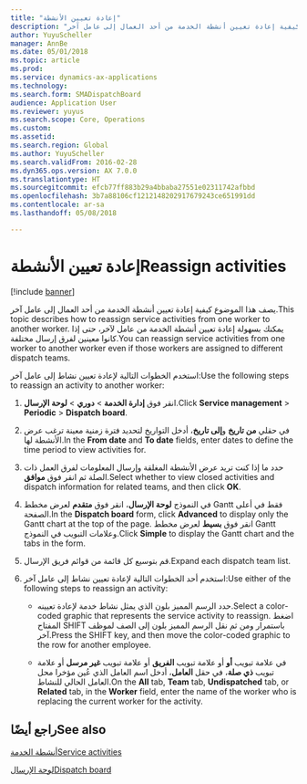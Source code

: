 ```yaml
---
title: "إعادة تعيين الأنشطة"
description: "يصف هذا الموضوع كيفية إعادة تعيين أنشطة الخدمة من أحد العمال إلى عامل آخر."
author: YuyuScheller
manager: AnnBe
ms.date: 05/01/2018
ms.topic: article
ms.prod: 
ms.service: dynamics-ax-applications
ms.technology: 
ms.search.form: SMADispatchBoard
audience: Application User
ms.reviewer: yuyus
ms.search.scope: Core, Operations
ms.custom: 
ms.assetid: 
ms.search.region: Global
ms.author: YuyuScheller
ms.search.validFrom: 2016-02-28
ms.dyn365.ops.version: AX 7.0.0
ms.translationtype: HT
ms.sourcegitcommit: efcb77ff883b29a4bbaba27551e02311742afbbd
ms.openlocfilehash: 3b7a88106cf1212148202917679243ce651991dd
ms.contentlocale: ar-sa
ms.lasthandoff: 05/08/2018

---
```



# <a name="reassign-activities"></a><span data-ttu-id="110d2-103">إعادة تعيين الأنشطة</span><span class="sxs-lookup"><span data-stu-id="110d2-103">Reassign activities</span></span> 

[!include [banner](../includes/banner.md)]


<span data-ttu-id="110d2-104">يصف هذا الموضوع كيفية إعادة تعيين أنشطة الخدمة من أحد العمال إلى عامل آخر.</span><span class="sxs-lookup"><span data-stu-id="110d2-104">This topic describes how to reassign service activities from one worker to another worker.</span></span> <span data-ttu-id="110d2-105">يمكنك بسهولة إعادة تعيين أنشطة الخدمة من عامل لآخر، حتى إذا كانوا معينين لفرق إرسال مختلفة.</span><span class="sxs-lookup"><span data-stu-id="110d2-105">You can reassign service activities from one worker to another worker even if those workers are assigned to different dispatch teams.</span></span>

<span data-ttu-id="110d2-106">استخدم الخطوات التالية لإعادة تعيين نشاط إلى عامل آخر:</span><span class="sxs-lookup"><span data-stu-id="110d2-106">Use the following steps to reassign an activity to another worker:</span></span>

1.  <span data-ttu-id="110d2-107">انقر فوق **إدارة الخدمة** \> **دوري** \> **لوحة الإرسال‬**.</span><span class="sxs-lookup"><span data-stu-id="110d2-107">Click **Service management** \> **Periodic** \> **Dispatch board**.</span></span>

2.  <span data-ttu-id="110d2-108">في حقلي **من تاريخ** و**إلى تاريخ**، أدخل التواريخ لتحديد فترة زمنية معينة ترغب عرض الأنشطة لها.</span><span class="sxs-lookup"><span data-stu-id="110d2-108">In the **From date** and **To date** fields, enter dates to define the time period to view activities for.</span></span>

3.  <span data-ttu-id="110d2-109">حدد ما إذا كنت تريد عرض الأنشطة المغلقة وإرسال المعلومات لفرق العمل ذات الصلة ثم انقر فوق **موافق**.</span><span class="sxs-lookup"><span data-stu-id="110d2-109">Select whether to view closed activities and dispatch information for related teams, and then click **OK**.</span></span>

4.  <span data-ttu-id="110d2-110">في النموذج **لوحة الإرسال**، انقر فوق **متقدم** لعرض مخطط Gantt فقط في أعلى الصفحة.</span><span class="sxs-lookup"><span data-stu-id="110d2-110">In the **Dispatch board** form, click **Advanced** to display only the Gantt chart at the top of the page.</span></span> <span data-ttu-id="110d2-111">انقر فوق **بسيط** لعرض مخطط Gantt وعلامات التبويب في النموذج.</span><span class="sxs-lookup"><span data-stu-id="110d2-111">Click **Simple** to display the Gantt chart and the tabs in the form.</span></span>

5.  <span data-ttu-id="110d2-112">قم بتوسيع كل قائمة من قوائم فريق الإرسال.</span><span class="sxs-lookup"><span data-stu-id="110d2-112">Expand each dispatch team list.</span></span>

6.  <span data-ttu-id="110d2-113">استخدم أحد الخطوات التالية لإعادة تعيين نشاط إلى عامل آخر:</span><span class="sxs-lookup"><span data-stu-id="110d2-113">Use either of the following steps to reassign an activity:</span></span>
    
      - <span data-ttu-id="110d2-114">حدد الرسم المميز بلون الذي يمثل نشاط خدمة لإعادة تعيينه.</span><span class="sxs-lookup"><span data-stu-id="110d2-114">Select a color-coded graphic that represents the service activity to reassign.</span></span> <span data-ttu-id="110d2-115">اضغط المفتاح SHIFT باستمرار ومن ثم نقل الرسم المميز بلون إلى الصف لموظف آخر.</span><span class="sxs-lookup"><span data-stu-id="110d2-115">Press the SHIFT key, and then move the color-coded graphic to the row for another employee.</span></span>
    
      - <span data-ttu-id="110d2-116">في علامة تبويب **أو** أو علامة تبويب **الفريق** أو علامة تبويب **غير مرسل** أو علامة تبويب **ذي صلة**، في حقل **العامل**، أدخل اسم العامل الذي عُين مؤخرا محل العامل الحالي للنشاط.</span><span class="sxs-lookup"><span data-stu-id="110d2-116">On the **All** tab, **Team** tab, **Undispatched** tab, or **Related** tab, in the **Worker** field, enter the name of the worker who is replacing the current worker for the activity.</span></span>

## <a name="see-also"></a><span data-ttu-id="110d2-117">راجع أيضًا</span><span class="sxs-lookup"><span data-stu-id="110d2-117">See also</span></span>

[<span data-ttu-id="110d2-118">أنشطة الخدمة</span><span class="sxs-lookup"><span data-stu-id="110d2-118">Service activities</span></span>](service-activities.md)

[<span data-ttu-id="110d2-119">لوحة الإرسال</span><span class="sxs-lookup"><span data-stu-id="110d2-119">Dispatch board</span></span>](dispatch-board.md)





